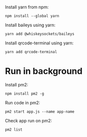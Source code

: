 Install yarn from npm:
```
npm install --global yarn
```
Install baileys using yarn:
```
yarn add @whiskeysockets/baileys
```
Install qrcode-terminal using yarn:
```
yarn add qrcode-terminal
```

# Run in background
Install pm2:
```
npm install pm2 -g
```
Run code in pm2:
```
pm2 start app.js --name app-name
```
Check app run on pm2:
```
pm2 list
```
